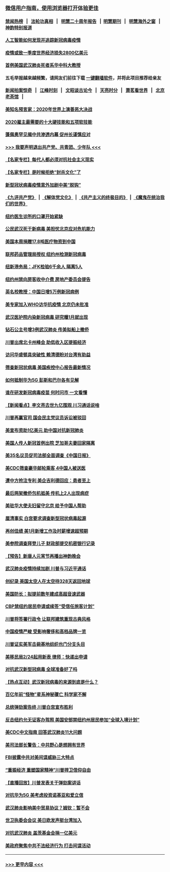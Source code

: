 ### [微信用户指南，使用浏览器打开体验更佳](https://github.com/gfw-breaker/banned-news1/blob/master/indexes/wechat-guide.md?t=0)
#### [禁闻热榜](热点新闻.md?t=0)  &nbsp;&nbsp;|&nbsp;&nbsp; [法轮功真相](https://github.com/gfw-breaker/truth/blob/master/README.md?t=0) &nbsp;&nbsp;|&nbsp;&nbsp; [明慧二十周年报告](https://github.com/gfw-breaker/mh-reports/blob/master/README.md?t=0) &nbsp;&nbsp;|&nbsp;&nbsp;[明慧期刊](https://github.com/gfw-breaker/mh-qikan) &nbsp;&nbsp;|&nbsp;&nbsp; [明慧海外之窗](https://github.com/gfw-breaker/mh-news/blob/master/README.md?t=0) &nbsp;&nbsp;|&nbsp;&nbsp; [神韵特别报道](https://github.com/gfw-breaker/mh-news/blob/master/shenyun.md?t=0)
#### [人工智能如何发现并追踪新冠病毒疫情](../pages/nsc412/n11856398.md?t=02100644) 
#### [疫情或致一季度世界经济损失2800亿美元](../pages/nsc412/n11855639.md?t=02100644) 
#### [首例美国武汉肺炎死者系华中科大教授](../pages/nsc412/n11855500.md?t=02100644) 
#### 五毛举报越来越频繁，请网友们前往下载 [一键翻墙软件](https://github.com/gfw-breaker/ssr-accounts)，并将此项目推荐给亲友
#### [新闻拍案惊奇](https://github.com/gfw-breaker/banned-news1/blob/master/pages/link4.md) &nbsp;&nbsp;|&nbsp;&nbsp; [江峰时刻](https://github.com/gfw-breaker/banned-news1/blob/master/pages/link4.md) &nbsp;&nbsp;|&nbsp;&nbsp; [文昭谈古论今](https://github.com/gfw-breaker/banned-news1/blob/master/pages/link4.md) &nbsp;&nbsp;|&nbsp;&nbsp; [天亮时分](https://github.com/gfw-breaker/banned-news1/blob/master/pages/link4.md) &nbsp;&nbsp;|&nbsp;&nbsp; [萧茗看世界](https://github.com/gfw-breaker/banned-news1/blob/master/pages/link4.md) &nbsp;&nbsp;|&nbsp;&nbsp; [北京老茶馆](https://github.com/gfw-breaker/banned-news1/blob/master/pages/link4.md) &nbsp;&nbsp;|&nbsp;&nbsp; 
#### [美知名预言家：2020年世界上演善恶大决战](../pages/nsc412/n11855418.md?t=02100644) 
#### [2020雇主最需要的十大硬技能和五项软技能](../pages/nsc412/n11850953.md?t=02100644) 
#### [蓬佩奥罕见揭中共渗透内幕 促州长谨慎应对](../pages/nsc412/n11854685.md?t=02100644) 
#### [>>> 我要声明退出共产党、共青团、少年队 <<<](https://github.com/begood0513/goodnews/blob/master/quit/letter.md) 
#### [【名家专栏】每代人都必须对抗社会主义现实](../pages/nsc412/n11831412.md?t=02100644) 
#### [【名家专栏】是时候拒绝“封杀文化”了](../pages/nsc412/n11814093.md?t=02100644) 
#### [新型冠状病毒疫情意外加剧中美“脱钩”](../pages/nsc412/n11854475.md?t=02100644) 
#### [《九评共产党》](https://github.com/begood0513/9ping.md/blob/master/README.md) &nbsp;|&nbsp; [《解体党文化》](../../../../jtdwh.md/blob/master/README.md)  &nbsp;|&nbsp; [《共产主义的终极目的》](../../../../gczydzjmd.md/blob/master/README.md) &nbsp;|&nbsp; [《魔鬼在统治我们的世界》](../../../../mgztzwmdsj.md/blob/master/README.md) 
#### [纽约医生诊所的口罩开始紧缺](../pages/nsc412/n11853364.md?t=02100644) 
#### [公民武汉死于新病毒 美担忧北京应对危机能力](../pages/nsc412/n11854331.md?t=02100644) 
#### [美国本周捐赠17.8吨医疗物资到中国](../pages/nsc412/n11854269.md?t=02100644) 
#### [联邦药品管理局授权  纽约州检测新冠病毒](../pages/nsc412/n11853371.md?t=02100644) 
#### [纽新港务局：JFK检验6千余人  隔离5人](../pages/nsc412/n11853366.md?t=02100644) 
#### [纽约州禁向房客收中介费  房地产委员会提告](../pages/nsc412/n11853360.md?t=02100644) 
#### [英名校教授：中国日增5万例新冠病例](../pages/nsc412/n11854174.md?t=02100644) 
#### [美专家加入WHO访华抗疫情 北京仍未批准](../pages/nsc412/n11854043.md?t=02100644) 
#### [武汉医护院内染新冠病毒 研究曝1月就出现](../pages/nsc412/n11852928.md?t=02100644) 
#### [钻石公主号增3例武汉肺炎 传美拟船上撤侨](../pages/nsc412/n11853240.md?t=02100644) 
#### [川普出席北卡州峰会 助低收入区提振经济](../pages/nsc412/n11853232.md?t=02100644) 
#### [访问华盛顿具突破性 赖清德盼对台湾有助益](../pages/nsc412/n11853129.md?t=02100644) 
#### [筛查新冠状病毒 美国疾控中心报告最新情况](../pages/nsc412/n11853070.md?t=02100644) 
#### [如何抵制华为5G 彭斯和巴尔各有见解](../pages/nsc412/n11852535.md?t=02100644) 
#### [谁在研发新冠病毒疫苗 何时问市 一文看懂](../pages/nsc412/n11852840.md?t=02100644) 
#### [【新闻看点】李文亮去世九亿围观 川习通话说啥](../pages/nsc412/n11852360.md?t=02100644) 
#### [川普再赢官司 国会民主党议员诉讼被驳回](../pages/nsc412/n11852287.md?t=02100644) 
#### [美宣布资助1亿美元 助中国对抗新冠肺炎](../pages/nsc412/n11852531.md?t=02100644) 
#### [美国人传人新冠首例出院 芝加哥夫妻回家隔离](../pages/nsc412/n11852452.md?t=02100644) 
#### [美35名议员促司法部全面调查《中国日报》](../pages/nsc412/n11852435.md?t=02100644) 
#### [美CDC筛查豪华邮轮乘客 4中国人被送医](../pages/nsc412/n11852085.md?t=02100644) 
#### [遭中方抢注专利 美企吉利德回应：患者至上](../pages/nsc412/n11852037.md?t=02100644) 
#### [最后两架撤侨包机抵美 传机上2人出现病症](../pages/nsc412/n11852173.md?t=02100644) 
#### [美驻华大使夫妇留守北京 给予中国人帮助](../pages/nsc412/n11852165.md?t=02100644) 
#### [厘清事实 白宫要求调查新型冠状病毒起源](../pages/nsc412/n11852106.md?t=02100644) 
#### [再创佳绩 美1月新增工作及时薪增速超预期](../pages/nsc412/n11852174.md?t=02100644) 
#### [美参院调查拜登儿子 财政部提交机密银行记录](../pages/nsc412/n11851808.md?t=02100644) 
#### [【预告】新唐人元宵节再播出神韵晚会](../pages/nsc412/n11843192.md?t=02100644) 
#### [武汉肺炎疫情持续加剧 川普与习近平通话](../pages/nsc412/n11851613.md?t=02100644) 
#### [创纪录 美国太空人在太空待328天返回地球](../pages/nsc412/n11851266.md?t=02100644) 
#### [美国防长：拟提前数年建成高超音速武器](../pages/nsc412/n11850959.md?t=02100644) 
#### [CBP禁纽约居民申请或续签“受信任旅客计划”](../pages/nsc412/n11850857.md?t=02100644) 
#### [川普将签署行政令 让联邦建筑重现古典风格](../pages/nsc412/n11850654.md?t=02100644) 
#### [中国疫情严峻 受影响奢侈和高档品牌一览](../pages/nsc412/n11850319.md?t=02100644) 
#### [川普证实美军击毙基地组织也门分支头目](../pages/nsc412/n11850383.md?t=02100644) 
#### [美移民局2/24起用新表 律师：快递出申请](../pages/nsc412/n11848220.md?t=02100644) 
#### [对抗武汉新型冠病毒 全球准备好了吗](../pages/nsc412/n11850142.md?t=02100644) 
#### [【热点互动】武汉新冠病毒的来源到底是什么？](../pages/nsc412/n11849749.md?t=02100644) 
#### [百亿年前“怪物”星系神秘骤亡 科学家不解](../pages/nsc412/n11849863.md?t=02100644) 
#### [总统弹劾案告终 川普白宫宣布胜利](../pages/nsc412/n11849985.md?t=02100644) 
#### [反击纽约允无证客办驾照  美国安部禁纽约州居民参加“全球入境计划”](../pages/nsc412/n11849828.md?t=02100644) 
#### [美CDC中文指南 回答武汉肺炎11大问题](../pages/nsc412/n11849703.md?t=02100644) 
#### [美司法部长警告：中共野心是想拥有世界](../pages/nsc412/n11849769.md?t=02100644) 
#### [FBI披露中共对美间谍威胁三大特点](../pages/nsc412/n11849700.md?t=02100644) 
#### [“重振经济 重塑国家精神”川普捍卫信仰自由](../pages/nsc412/n11849641.md?t=02100644) 
#### [【直播回放】川普发表关于弹劾案讲话](../pages/nsc412/n11849472.md?t=02100644) 
#### [对抗华为5G 美考虑投资诺基亚和爱立信](../pages/nsc412/n11849510.md?t=02100644) 
#### [武汉肺炎影响美中贸易协议？姆钦：暂不会](../pages/nsc412/n11849497.md?t=02100644) 
#### [世卫执委会会议 美日欧发声挺台湾加入](../pages/nsc412/n11849433.md?t=02100644) 
#### [对抗武汉肺炎 盖茨基金会捐一亿美元](../pages/nsc412/n11848953.md?t=02100644) 
#### [美政府聚焦中共不法经济行为 打击间谍活动](../pages/nsc412/n11849322.md?t=02100644) 

----
#### [ >>> 更早内容 <<< ](../indexes/nsc412-earlier.md)
